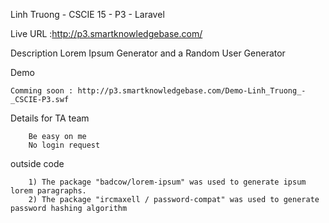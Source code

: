 Linh Truong - CSCIE 15 - P3 - Laravel 

Live URL :http://p3.smartknowledgebase.com/

Description
        Lorem Ipsum Generator and a Random User Generator

Demo

    Comming soon : http://p3.smartknowledgebase.com/Demo-Linh_Truong_-_CSCIE-P3.swf

Details for TA team

        Be easy on me
        No login request

outside code

        1) The package "badcow/lorem-ipsum" was used to generate ipsum lorem paragraphs.
        2) The package "ircmaxell / password-compat" was used to generate password hashing algorithm
